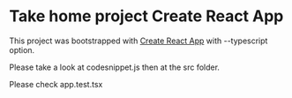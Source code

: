 # Take home project Create React App

This project was bootstrapped with [Create React App](https://github.com/facebook/create-react-app) with --typescript option.

Please take a look at codesnippet.js then at the src folder.

Please check app.test.tsx
